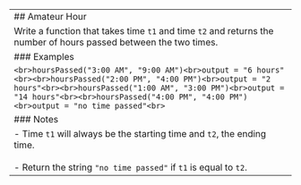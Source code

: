 |                                                                                                                                                                                                                                                                            |
| -------------------------------------------------------------------------------------------------------------------------------------------------------------------------------------------------------------------------------------------------------------------------- |
| ## Amateur Hour                                                                                                                                                                                                                                                            |
| Write a function that takes time `t1` and time `t2` and returns the number of hours passed between the two times.                                                                                                                                                          |
| ### Examples                                                                                                                                                                                                                                                               |
| ```<br>hoursPassed("3:00 AM", "9:00 AM")<br>output = "6 hours"<br><br>hoursPassed("2:00 PM", "4:00 PM")<br>output = "2 hours"<br><br>hoursPassed("1:00 AM", "3:00 PM")<br>output = "14 hours"<br><br>hoursPassed("4:00 PM", "4:00 PM")<br>output = "no time passed"<br>``` |
| ### Notes                                                                                                                                                                                                                                                                  |
| - Time `t1` will always be the starting time and `t2`, the ending time.<br>    <br>- Return the string `"no time passed"` if `t1` is equal to `t2`.                                                                                                                        |